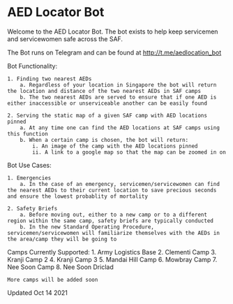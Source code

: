 # AED Locator Bot

Welcome to the AED Locator Bot. The bot exists to help keep servicemen and servicewomen safe across the SAF. 

The Bot runs on Telegram and can be found at http://t.me/aedlocation_bot

Bot Functionality:

    1. Finding two nearest AEDs
        a. Regardless of your location in Singapore the bot will return the location and distance of the two nearest AEDs in SAF camps
        b. The two nearest AEDs are served to ensure that if one AED is either inaccessible or unserviceable another can be easily found
    
    2. Serving the static map of a given SAF camp with AED locations pinned
        a. At any time one can find the AED locations at SAF camps using this function
        b. When a certain camp is chosen, the bot will return:
            i. An image of the camp with the AED locations pinned
            ii. A link to a google map so that the map can be zoomed in on
    
Bot Use Cases:

    1. Emergencies
        a. In the case of an emergency, servicemen/servicewomen can find the nearest AEDs to their current location to save precious seconds and ensure the lowest probablity of mortality

    2. Safety Briefs
        a. Before moving out, either to a new camp or to a different region within the same camp, safety briefs are typically conducted
        b. In the new Standard Operating Procedure, servicemen/servicewomen will familiarize themselves with the AEDs in the area/camp they will be going to


Camps Currently Supported:
    1. Army Logistics Base
    2. Clementi Camp
    3. Kranji Camp 2
    4. Kranji Camp 3
    5. Mandai Hill Camp
    6. Mowbray Camp
    7. Nee Soon Camp
    8. Nee Soon Driclad

    More camps will be added soon

Updated Oct 14 2021



